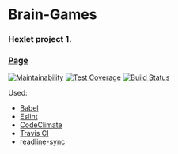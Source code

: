 # Brain-Games
### Hexlet project 1.
### [Page](https://www.npmjs.com/package/braingamesyn)
[![Maintainability](https://api.codeclimate.com/v1/badges/a99a88d28ad37a79dbf6/maintainability)](https://codeclimate.com/github/codeclimate/codeclimate/maintainability)
[![Test Coverage](https://api.codeclimate.com/v1/badges/a99a88d28ad37a79dbf6/test_coverage)](https://codeclimate.com/github/codeclimate/codeclimate/test_coverage)
[![Build Status](https://travis-ci.org/YuriNem/project-lvl1-s224.svg?branch=master)](https://travis-ci.org/YuriNem/Brain-Games)

Used:
* [Babel](https://babeljs.io/)
* [Eslint](https://eslint.org/)
* [CodeClimate](https://codeclimate.com/)
* [Travis CI](https://travis-ci.org/)
* [readline-sync](https://github.com/anseki/readline-sync)